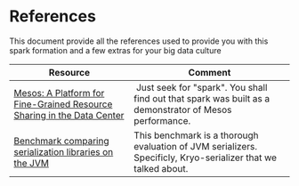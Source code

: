 # References
This document provide all the references used to provide you with this spark formation and a few extras for your big data culture

| Resource | Comment |
| -------- | ------- |
| [Mesos: A Platform for Fine-Grained Resource Sharing in the Data Center](http://static.usenix.org/events/nsdi11/tech/full_papers/Hindman_new.pdf) | Just seek for "spark". You shall find out that spark was built as a demonstrator of Mesos  performance.|
| [Benchmark comparing serialization libraries on the JVM ](https://github.com/eishay/jvm-serializers/wiki) | This benchmark is a thorough evaluation of JVM serializers. Specificly, Kryo-serializer that we talked about. |
